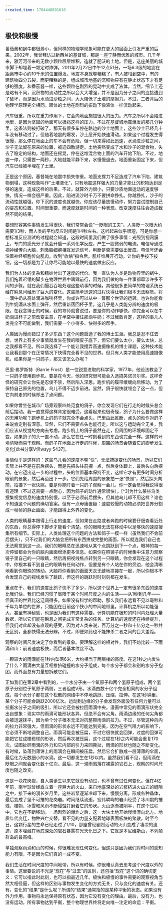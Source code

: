 ```yaml
---
created_time: 1704448891610

---
```

## 极快和极慢

番茄酱和蜗牛都很渺小，但同样的物理学现象可能在更大的层面上引发严重的后果。2002年，我曾拜访过新西兰的基督城，那是一座宁静而优雅的城市。几千年来，雅芳河带来的无数小颗粒层层堆积，造就了肥沃的土地。但是，这座美丽的城市脚下却埋着一颗定时炸弹。2011年2月22日中午12点51分，一场6.3级的地震在距离市中心约10千米的位置爆发。地震本身就够糟糕了，有人被甩到空中，有的建筑物四分五裂，而更糟糕的是，组成城市地基的沉积物只有在静止状态下才有足够的强度。和番茄酱一样，这些颗粒在剧烈的晃动中变成了液体。当然，细节上还是略有不同，沉积物的流动性之所以会大大增强，并不是因为分子之间的连接遭到了破坏，而是因为水涌进沙粒之间，大大降低了土壤的摩擦力。不过，二者背后的物理学原理完全相同。固体的土地在剧烈的振动下像液体一样流动起来。

汽车很重，所以在重力作用下，它会向地面施加很大的压力。汽车之所以不会陷进地里，是因为坚固的地面可以抵挡这样的压力。不过在基督城地震爆发的那几分钟里，这条法则被打破了。那天有很多车停在路边的沙土地面上，这些沙土已经几十年没有移动过了。但随着地震的爆发，沙土层开始快速滑动。如果这个过程发生得很慢，那么停在地面上的车不会有危险，但一切来得如此迅速，水涌进沙粒之间，沙子无法留在原来的位置，被迫四散游走。土地突然变成了水和沙子的混合物，失去了稳定的结构。地面还在摇晃，停在这堆混合物上面的汽车开始下陷。不过，地震一停，只需要一两秒，大地就能平静下来，水慢慢退去，地面重新固定下来，但汽车已经被半埋在了土里。

正是这个原因，基督城在地震中损失惨重。地面支撑力不足造成了汽车下陷、建筑物倒塌，这种现象叫作“土壤液化”，只有地震这样强大的力量才能让沉积物达到足够的速度，造成这样的后果。不过，就算外力很小，只要沙质地面运动的速度够快，情况一样会很严重。因此，陷进流沙时千万不要拼命挣扎。你越挣扎，沙子的流动性就越强，你下沉的速度也就越快。你应该尽量放慢动作，努力尝试控制自己的姿态和位置。时间很重要，而速度就是时间的一种表现。改变速度往往会造成截然不同的结果。

要想形容某件事情发生得很快，我们常常会说“一眨眼的工夫”。人类眨一次眼大约需要1/3秒，而人类的平均反应时间是1/4秒左右。这听起来似乎很短，可是你想一想标准反应测试的过程就会知道，这段时间里我们做了很多事情：光照到视网膜上，专门的感光分子就会开启一系列化学反应，产生一股微弱的电流。电信号通过视神经传向大脑，刺激脑细胞相互发送信号，判断是否需要做出反应。电信号还会沿着神经细胞传向肌肉。收到“收缩”指令后，肌纤维展开行动，让你的手按下按钮。这一切都是为了让你尽可能地以最快的速度做出反应。

我们为人体的复杂和精妙付出了速度的代价。我一直认为人类是动物界里的蜗牛，我们拖着迟缓的脚步在物理世界中踽踽前行，因为我们做的每一件事都牵涉许多不同的步骤。就在我们慢吞吞地处理这些琐事的时候，其他很多更简单的物理系统已经在瞬息间经历了巨大的变化。这些简单迅速的过程快得让我们根本无法察觉。将一滴牛奶从高处滴进咖啡杯里，你或许可以从中一瞥那个世界的运转。也许你能看到牛奶滴从水面上弹开，然后重新落回杯子里，这几乎是人类能分辨的速度的极限。在我念博士的时候，我的导师就曾说过，要是你的动作够快，你完全可以在牛奶滴进杯子之前改变主意，在半空中接住那滴牛奶；不过我敢肯定，这样的事儿人类完全不可能做到，我们需要一个小得多、快得多的帮手。

人类因为慢而错过了多少东西？这个问题启迪了我的博士生涯。我总是忍不住去想，世界上有多少事情就发生在我的眼皮子底下，但它们要么太小，要么太快，总之我都看不见。所以我选择了一个能让我摆弄高速摄像机的博士课题，这种技术能让我看到那个在正常情况下快得完全看不见的世界。但只有人类才能使用高速摄像机，如果你是一只鸽子，那又该怎么办呢？

巴里·弗罗斯特（Barrie Frost）是一位锐意进取的科学家，1977年，他设法教会了一只鸽子使用跑步机。要是在今天，他的研究很可能会入选搞笑诺贝尔奖。这样奇怪的研究会让你先是忍俊不禁，然后陷入深思。跑步机的履带缓缓向后移动，为了保持自己原先的位置，鸟儿不得不迈步前进。显然，鸽子很快就领会了这一点，但它向前走的时候却出了点问题。

如果你曾坐在城市广场旁观察四处觅食的鸽子，你会发现它们在行走的时候头总会前后摆动。我一直觉得这样肯定很难受，这看起来也很奇怪，鸽子为什么要做这样的无用功呢？跑步机上的鸽子就完全不会点头。巴里由此推断，点头的动作对鸽子来说肯定别有深意。显然，它们不需要点头也能行走，所以这与运动完全无关，我们应该从视觉的方向去考虑。跑步机上的鸽子虽然在走，但周围的环境却固定不变。如果鸽子的头一直不动，那么它在任一时刻看到的东西也完全一样。这样的环境清晰而易于观察。而鸽子在地面上行走的时候，周围的场景会随着它的脚步发生变化[此书分享V信wsyy 5437]。

事情似乎是这样的：这些鸟儿看的速度不够“快”，无法捕捉变化的场景，所以它们实际上并不是在前后摆头，而是先把头往前探一点，然后身体跟上，最后头向后摆动。在它迈出这一步的过程中，头的位置基本保持不变，这样它才有更多时间分析眼前的景象，然后再迈出下一步。它们先给周围的景象拍一张“快照”，然后探头向前，拍摄下一张快照。要是你能盯着一只鸽子观察一会儿，你一定会觉得我说得很有道理（不过这需要一点耐心，因为鸽子的动作通常很快）。[^3]为什么某些鸟类搜集视觉信息的速度特别慢，以至于必须前后摆头，但其他鸟儿却不用这样？谁也不知道这个问题的确切答案。但有一点毋庸置疑：速度较慢的动物必须把世界分割成一帧帧的静止画面，才能跟得上外界的变化。

人类的眼睛基本跟得上行走的速度，但如果在走路或者奔跑的时候要仔细查看近处的东西，你总得停下脚步才能看个清楚。你的眼睛无法在移动中以足够快的速度搜集所有细节。实际上，人类处理这个问题的方法和鸽子一模一样（虽然我们不会前后摆头），只不过我们的大脑会把所有东西拼成完整的画面，所以就连我们自己也无法察觉到这一点。我们的眼睛总在迅速地从某个点跳跃到下一个点，眼神的每一次停留都会为你的脑内画面增添更多信息。如果你在照镜子的时候集中注意力观察镜子里自己的一只眼睛，然后再把视线焦点转到另一只眼睛，你会发现在这个过程中，你根本看不到自己的眼睛有任何动作，但要是有个人站在你的旁边，他会清晰地看到你眼珠的转动。大脑将你看到的画面天衣无缝地拼接在一起，所以你根本不会发现自己的视线发生了跳跃，但这样的跳跃时时刻刻都在发生。

重点在于，我们的速度比鸽子快不了多少，所以这个世界上一定有很多东西的速度比我们快。我们已经习惯了局限于某个时间尺度之内的生活——从1秒到几年——但真正的世界比这辽阔得多。如果没有科学的帮助，那么我们永远看不见以毫秒和千年为单位的世界，只能困在目前这个狭小的中间地带里。计算机之所以功能强大，甚至有神秘感，也是因为我们有这种需要。计算机能在极短的时间内处理大量数据，所以它们能在瞬息之间完成非常复杂的任务。计算机的速度还在持续提升，但我们对此却没有直观的感受，因为对人类来说，百万分之一秒和十亿分之一秒并无区别，全都快得无法分辨。不过，即便如此也不能抹杀二者之间的巨大差距。

观察的时间尺度决定了你看到的景象。要理解这样的相对性，我们不妨比较一下雨滴和山：前者速度极快，而后者基本纹丝不动。

一颗较大的雨滴能在1秒内坠落6米，大约相当于两层楼的高度。在这1秒之内发生了什么？雨滴由大量互相推挤碰撞的水分子组成，每个水分子都会和别的水分子抱团，而外面总有力量想拆散它们。

正如我们在第2章中看到的，一个水分子由一个氧原子和两个氢原子组成，两个氢原子分别位于氧原子两侧，三者组成V形。水滴由数十亿个完全相同的水分子组成，每个水分子都在这个松散的网络中不停地跳跃、压缩、拉伸。在这1秒钟里，某个分子可能会跳跃2000亿次。运动到边缘的分子会发现外面没有任何力量可以抗衡水分子之间的吸引，所以它还会被拉回雨滴中央。漫画中常见的雨滴形状完全出自想象：现实中的雨滴可能形状各异，但绝不会有尖角。雨滴边缘的任何尖角都会被迅速抹平，因为单个分子根本无法对抗整颗雨滴的拉力。不过，尽管这种向内的拉力非常强大，但雨滴的形状永远不可能达到完美，因为在空气阻力的影响下，它必须不断地调整自己。雨滴可能会被压扁，不过它很快就会回弹，过度的回弹可能把它拉成橄榄球的形状，然后再次被压扁，这个过程在1秒之内可能会重复170次。试图扯碎雨滴的外力和它内部的引力来回撕扯，雨滴的形状也随之不断变化。有时候，坠落到薄饼上的雨滴会在瞬间被压扁，然后它会扩散成一层薄薄的伞面，最后化为无数细小的水滴。这一切都发生在1秒以内。虽然我们看不见，但雨滴在眨眼之间就会变化数十亿次。最后，这一滴雨溅落在裸露的岩石上，观察的时间尺度也随之改变。

这是一块花岗岩，自人类诞生以来它就没有动过，也不曾有过任何变化。但在4亿年前，南半球曾经矗立着一座巨大的火山，来自地底深处的岩浆挤进火山岩的缝隙之中，接下来的漫长岁月里，这些岩浆逐渐冷却下来，慢慢分离，形成各种晶体，最后变成了坚不可摧的花岗岩。时间继续流逝，宏伟嶙峋的岩山经受了冰川期的摧残，植物、冰雪和风雨不断侵蚀打磨着它的形状。火山逐渐被削平，在这个过程中，它也在不断移动。一场剧烈的爆炸之后，这一大块土地开始慢慢漂向北方。地质年代变迁，物种兴亡交替，看不见的力量支配着地球表面板块的聚散。时至今日，这颗行星的生命已经走过了1/10，那座曾经剧烈活动的火山变成了凄凉的遗迹，原本埋藏在地底深处的岩石暴露在光天化日之下。它就是本尼维斯山，不列颠群岛的最高峰。

单独观察雨滴和山的时候，你很难发现任何变化。但这只是因为我们对时间的感知能力有限，不是因为它们真的一成不变。

我们生活在时间尺度的中间地带，所以有时候，你很难认真去思考这个尺度以外的事情。这里要说的不光是“现在”与“过去”的区别，还包括“现在”这个词的确切定义：它可以指此时此刻，也可以指最近几年。极快和极慢的事件需要的观察视角当然大相径庭，但这样的区别与事物发生变化的方式无关，只与变化的速度有关。还有，变化的“结果”是什么呢？所谓的“结果”通常指的是某种平衡的状态。如果没有外力作用，事物将永远保持原有状态，因为它没有变化的理由。最后，没有力，也没有运动，所有事物达到平衡，整个物理世界终将走向唯一注定的命运：平衡。